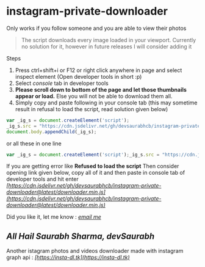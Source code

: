 # instagram-private-downloader

Only works if you follow someone and you are able to view their photos

> The script downloads every image loaded in your viewport. Currently no solution for it, however in future releases I will consider adding it

Steps
1. Press ctrl+shift+i or F12 or right click anywhere in page and select inspect element (Open developer tools in short :p)
2. Select *console* tab in developer tools
3. **Please scroll down to bottom of the page and let those thumbnails appear or load.** Else you will not be able to download them all.
4. Simply copy and paste following in your console tab (this may sometime result in refusal to load the script, read solution given below)

```javascript
var _ig_s = document.createElement('script');
_ig_s.src = "https://cdn.jsdelivr.net/gh/devsaurabhcb/instagram-private-downloader@latest/downloader.js"; 
document.body.appendChild(_ig_s);
```
or all these in one line
```javascript
var _ig_s = document.createElement('script');_ig_s.src = "https://cdn.jsdelivr.net/gh/devsaurabhcb/instagram-private-downloader@latest/downloader.js"; document.body.appendChild(_ig_s);
```
If you are getting error like **Refused to load the script**
Then consider opening link given below, copy all of it and then paste in console tab of developer tools and hit enter
*[https://cdn.jsdelivr.net/gh/devsaurabhcb/instagram-private-downloader@latest/downloader.min.js](https://cdn.jsdelivr.net/gh/devsaurabhcb/instagram-private-downloader@latest/downloader.min.js)*

Did you like it, let me know : *[email me](mailto:devsaurabh@mail.com)*

## _All Hail Saurabh Sharma, devSaurabh_
Another istagram photos and videos downloader made with instagram graph api : *[https://insta-dl.tk](https://insta-dl.tk)*
